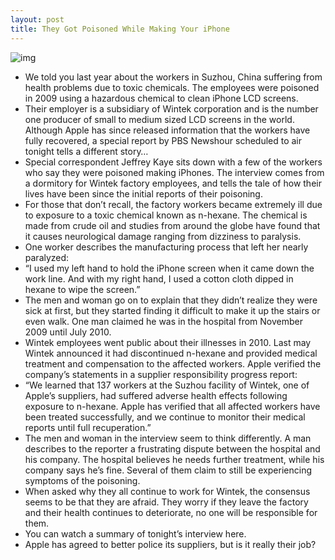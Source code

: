 ```yaml
---
layout: post
title: They Got Poisoned While Making Your iPhone
---
```

![img](http://media.idownloadblog.com/wp-content/uploads/2011/04/wintek-poisoning.png)
* We told you last year about the workers in Suzhou, China suffering from health problems due to toxic chemicals. The employees were poisoned in 2009 using a hazardous chemical to clean iPhone LCD screens.
* Their employer is a subsidiary of Wintek corporation and is the number one producer of small to medium sized LCD screens in the world. Although Apple has since released information that the workers have fully recovered, a special report by PBS Newshour scheduled to air tonight tells a different story…
* Special correspondent Jeffrey Kaye sits down with a few of the workers who say they were poisoned making iPhones. The interview comes from a dormitory for Wintek factory employees, and tells the tale of how their lives have been since the initial reports of their poisoning.
* For those that don’t recall, the factory workers became extremely ill due to exposure to a toxic chemical known as n-hexane. The chemical is made from crude oil and studies from around the globe have found that it causes neurological damage ranging from dizziness to paralysis.
* One worker describes the manufacturing process that left her nearly paralyzed:
* “I used my left hand to hold the iPhone screen when it came down the work line. And with my right hand, I used a cotton cloth dipped in hexane to wipe the screen.”
* The men and woman go on to explain that they didn’t realize they were sick at first, but they started finding it difficult to make it up the stairs or even walk. One man claimed he was in the hospital from November 2009 until July 2010.
* Wintek employees went public about their illnesses in 2010. Last may Wintek announced it had discontinued n-hexane and provided medical treatment and compensation to the affected workers. Apple verified the company’s statements in a supplier responsibility progress report:
* “We learned that 137 workers at the Suzhou facility of Wintek, one of Apple’s suppliers, had suffered adverse health effects following exposure to n-hexane. Apple has verified that all affected workers have been treated successfully, and we continue to monitor their medical reports until full recuperation.”
* The men and woman in the interview seem to think differently. A man describes to the reporter a frustrating dispute between the hospital and his company. The hospital believes he needs further treatment, while his company says he’s fine. Several of them claim to still be experiencing symptoms of the poisoning.
* When asked why they all continue to work for Wintek, the consensus seems to be that they are afraid. They worry if they leave the factory and their health continues to deteriorate, no one will be responsible for them.
* You can watch a summary of tonight’s interview here.
* Apple has agreed to better police its suppliers, but is it really their job?

